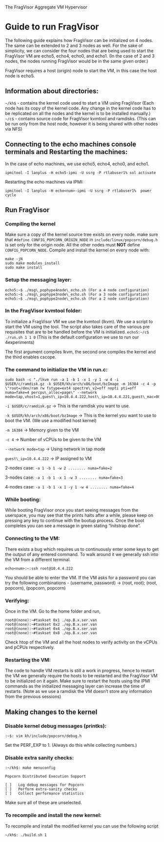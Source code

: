 ﻿The FragVisor Aggregate VM Hypervisor

# Guide to run FragVisor

The following guide explains how FragVisor can be initialized on 4 nodes. The same can be extended to 2 and 3 nodes as well. For the sake of simplicity, we can consider the four nodes that are being used to start the FragVisor VM are echo5, echo4, echo0, and echo1. (In the case of 2 and 3 nodes, the nodes running FragVisor would be in the same given order.)

FragVisor requires a host (origin) node to start the VM, in this case the host node is echo5.

## Information about directories:

`~/kh$` - contains the kernel code used to start a VM using FragVisor (Each node has its copy of the kernel code. Any change in the kernel code has to be replicated on all the nodes and the kernel is to be installed manually.)
`~/c$` - contains source code for FragVisor kvmtool and ramdisks. (This can be run only from the host node, however it is being shared with other nodes via NFS)

## Connecting to the echo machines console terminals and Restarting the machines:


In the case of echo machines, we use echo5, echo4, echo0, and echo1.

	ipmitool -I lanplus -H echo5-ipmi -U ssrg -P rtlabuser1% sol activate

Restarting the echo machines via IPMI:

	ipmitool -I lanplus -H echo<num>-ipmi -U ssrg -P rtlabuser1%  power cycle



## Run FragVisor

### Compiling the kernel
Make sure a copy of the kernel source tree exists on every node.
make sure that `#define CONFIG_POPCORN_ORIGIN_NODE` in `include/linux/popcorn/debug.h` is set only for the origin node. All the other nodes must **NOT** define `CONFIG_POPCORN_NODE`.
Compile and install the kernel on every node with:
	
	make -jN
	sudo make modules_install
	sudo make install

### Setup the messaging layer:
	echo5:~$ ./msg\_pophype4node\_echo.sh (For a 4 node configuration)
	echo5:~$ ./msg\_pophype3node\_echo.sh (For a 3 node configuration)
	echo5:~$ ./msg\_pophype2node\_echo.sh (For a 2 node configuration)

### In the FragVisor kvmtool folder:

To initialize a FragVisor VM we use the kvmtool (lkvm). 
We use a script to start the VM using the tool. The script also takes care of the various pre requisites that are to be handled before the VM is initialized.
`echo5:~/c$ ./run.sh 1 1 0` (This is the default configuration we use to run our 4experiments)

The first argument compiles lkvm, the second one compiles the kernel and the third enables cscope. 

### The command to initialize the VM in run.c:

	sudo bash -c "./lkvm run -a 1 -b 1 -x 1 -y 1 -w 4 -i $USER/c/ramdisk.gz -k $USER/kh/arch/x86/boot/bzImage -m 16384 -c 4 -p \"root=/dev/ram rw fstype=ext4 spectre\_v2=off nopti pti=off numa=fake=4 percpu\_alloc=page\" --network mode=tap,vhost=1,guest\_ip=10.4.4.222,host\_ip=10.4.4.221,guest\_mac=00:11:22:33:44:55"

`-i $USER/c/ramdisk.gz` → This is the ramdisk you want to use. 

`-k $USER/kh/arch/x86/boot/bzImage` → This is the kernel you want to use to boot the VM. (We use a modified host kernel)

`-m 16384` → Memory given to the VM

`-c 4` → Number of vCPUs to be given to the VM

`--network mode=tap` → Using network in tap mode

`guest\_ip=10.4.4.222` → IP assigned to VM

2-nodes case: `-a 1 -b 1 -w 2 ........ numa=fake=2`

3-nodes case: `-a 1 -b 1 -x 1 -w 3 ........ numa=fake=3`

4-nodes case: `-a 1 -b 1 -x 1 -y 1 -w 4 ........ numa=fake=4`

### While booting:
While booting FragVisor once you start seeing messages from the userspace, you may see that the prints halts after a while, please keep on pressing any key to continue with the bootup process. 
   Once the boot completes you can see a message in green stating “Initstrap done”.

### Connecting to the VM:

There exists a bug which requires us to continuously enter some keys to get the output of any entered command. To walk around it we generally ssh into the VM from a different terminal.

	echo<num>:~:ssh root@10.4.4.222

You should be able to enter the VM. If the VM asks for a password you can try the following combinations - (username, password) → (root, root); (root, popcorn), (popcorn, popcorn)

### Verifying:

Once in the VM. Go to the home folder and run,

	root@(none):~#taskset 0x1 ./ep.B.x.ser.van
	root@(none):~#taskset 0x2 ./ep.B.x.ser.van
	root@(none):~#taskset 0x4 ./ep.B.x.ser.van
	root@(none):~#taskset 0x8 ./ep.B.x.ser.van

Check htop of the VM and all the host nodes to verify activity on the vCPUs and pCPUs respectively.

### Restarting the VM:

The code to handle VM restarts is still a work in progress, hence to restart the VM we generally require the hosts to be restarted and the FragVisor VM to be initialized on it again. Make sure to restart the hosts using the IPMI commands as the initialized messaging layer can increase the time of restarts. (Note as we use a ramdisk the VM doesn’t store any information from the previous sessions)

## Making changes to the kernel

### Disable kernel debug messages (printks):
	:~$: vim kh/include/popcorn/debug.h
Set the PERF\_EXP to 1. (Always do this while collecting numbers.)

### Disable extra sanity checks:
	:~/kh$: make menuconfig

	Popcorn Distributed Execution Support 
	
	[ ]   Log debug messages for Popcorn
	[ ]   Perform extra-sanity checks
	[ ]   Collect performance statistics
Make sure all of these are unselected.

### To recompile and install the new kernel:
To recompile and install the modified kernel you can use the following script
	
	~/kh$: ./build.sh 1
